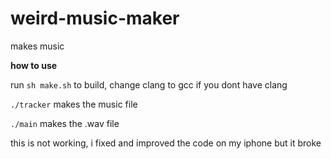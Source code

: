 # weird-music-maker
makes music

**how to use**

run `sh make.sh` to build, change clang to gcc if you dont have clang

`./tracker` makes the music file

`./main` makes the .wav file

this is not working, i fixed and improved the code on my iphone but it broke
